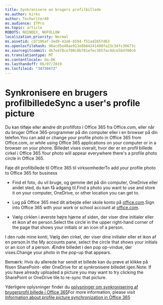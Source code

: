 ```yaml
---
title: Synkronisere en brugers profilbillede
ms.author: kirks
author: Techwriter40
ms.audience: ITPro
ms.topic: article
ROBOTS: NOINDEX, NOFOLLOW
localization_priority: Normal
ms.assetid: cd7196af-3ed9-42e6-b594-f51ad265fd63
ms.openlocfilehash: 98acd5e40ae913e8804241498fa23c34fc36673c
ms.sourcegitcommit: 4b7e478ce700c0b781efec3857ac4dce5bdf00c6
ms.translationtype: MT
ms.contentlocale: da-DK
ms.lasthandoff: 06/07/2019
ms.locfileid: "34756672"
---
```

# <a name="sync-a-users-profile-picture"></a><span data-ttu-id="0f87f-102">Synkronisere en brugers profilbillede</span><span class="sxs-lookup"><span data-stu-id="0f87f-102">Sync a user's profile picture</span></span>

<span data-ttu-id="0f87f-103">Du kan tilføje eller ændre dit profilfoto i Office 365 fra Office.com, eller når du bruger Office 365-programmer på din computer eller i en browser på din telefon.</span><span class="sxs-lookup"><span data-stu-id="0f87f-103">You can add or change your profile photo in Office 365 from Office.com, or while using Office 365 applications on your computer or in a browser on your phone.</span></span> <span data-ttu-id="0f87f-104">Billedet vises overalt, hvor der er en profil billede cirkel i Office 365.</span><span class="sxs-lookup"><span data-stu-id="0f87f-104">Your photo will appear everywhere there's a profile photo circle in Office 365.</span></span>

<span data-ttu-id="0f87f-105">Føje dit profilbillede til Office 365 til virksomheder</span><span class="sxs-lookup"><span data-stu-id="0f87f-105">To add your profile photo to Office 365 for business</span></span>

- <span data-ttu-id="0f87f-106">Find et foto, du vil bruge, og gemme det på din computer, OneDrive eller andet sted, du kan få adgang til.</span><span class="sxs-lookup"><span data-stu-id="0f87f-106">Find a photo you want to use and store it on your computer, OneDrive, or other location you can get to.</span></span>

- <span data-ttu-id="0f87f-107">Log på Office 365 med dit arbejde eller skole konto på [office.com](http://www.office.com).</span><span class="sxs-lookup"><span data-stu-id="0f87f-107">Sign into Office 365 with your work or school account at [office.com](http://www.office.com).</span></span>

- <span data-ttu-id="0f87f-108">Vælg cirklen i øverste højre hjørne af siden, der viser dine initialer eller et ikon af en person.</span><span class="sxs-lookup"><span data-stu-id="0f87f-108">Select the circle in the upper right-hand corner of the page that shows your initials or an icon of a person.</span></span>

<span data-ttu-id="0f87f-109">I den rude mine konti, Vælg den cirkel, der viser dine initialer eller et ikon af en person.</span><span class="sxs-lookup"><span data-stu-id="0f87f-109">In the My accounts pane, select the circle that shows your initials or an icon of a person.</span></span> <span data-ttu-id="0f87f-110">Ændre billedet i den pop op-vindue, der vises.</span><span class="sxs-lookup"><span data-stu-id="0f87f-110">Change your photo in the pop-up that appears.</span></span>

<span data-ttu-id="0f87f-111">Bemærk: Hvis du allerede har sendt et billede kan du prøve at klikke på flisen SharePoint- eller OneDrive for at synkronisere billedet igen.</span><span class="sxs-lookup"><span data-stu-id="0f87f-111">Note: If you have already uploaded a picture you may want to try clicking the SharePoint or OneDrive tile to re-sync that picture.</span></span>

<span data-ttu-id="0f87f-112">Yderligere oplysninger finder du [oplysninger om synkronisering af brugerprofil billede i Office 365](https://support.office.com/article/information-about-profile-picture-synchronization-in-office-365-20594d76-d054-4af4-a660-401133e3d48a?ui=en-US&amp;rs=en-US&amp;ad=US)</span><span class="sxs-lookup"><span data-stu-id="0f87f-112">For more information, please visit [Information about profile picture synchronization in Office 365](https://support.office.com/article/information-about-profile-picture-synchronization-in-office-365-20594d76-d054-4af4-a660-401133e3d48a?ui=en-US&amp;rs=en-US&amp;ad=US)</span></span>

